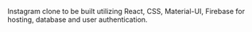 Instagram clone to be built utilizing React, CSS, Material-UI, Firebase for hosting, database and user authentication.
